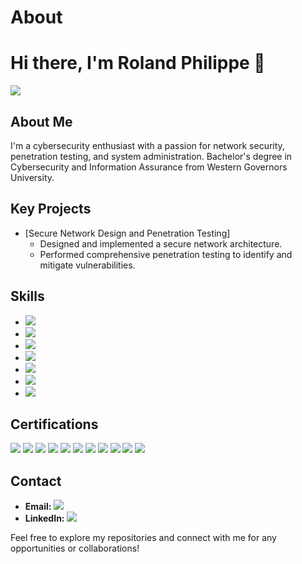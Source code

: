 # About

# Hi there, I'm Roland Philippe 👋
<a href="https://linkedin.com/in/roland-phil"><img src="https://img.shields.io/badge/-LinkedIn-0072b1?&style=for-the-badge&logo=linkedin&logoColor=white" /></a>

## About Me
I'm a cybersecurity enthusiast with a passion for network security, penetration testing, and system administration. Bachelor's degree in Cybersecurity and Information Assurance from Western Governors University.

## Key Projects
- [Secure Network Design and Penetration Testing]
  - Designed and implemented a secure network architecture.
  - Performed comprehensive penetration testing to identify and mitigate vulnerabilities.

## Skills
- <img src="https://img.shields.io/badge/-Wireshark-1679A7?&style=for-the-badge&logo=Wireshark&logoColor=white" />
- <img src="https://img.shields.io/badge/-Suricata-EF3B2D?&style=for-the-badge&logo=Suricata&logoColor=white" />
- <img src="https://img.shields.io/badge/-Splunk-000000?&style=for-the-badge" />
- <img src="https://img.shields.io/badge/-Python-3776AB?&style=for-the-badge&logo=Python&logoColor=white" />
- <img src="https://img.shields.io/badge/-SQL-4479A1?&style=for-the-badge&logo=MySQL&logoColor=white" />
- <img src="https://img.shields.io/badge/-PowerShell-5391FE?&style=for-the-badge&logo=PowerShell&logoColor=white" />
- <img src="https://img.shields.io/badge/-Windows_Server-0078D6?&style=for-the-badge&logo=Windows&logoColor=white" />





## Certifications
<div>
<img src="https://img.shields.io/badge/-CASP%2B-006080?&style=for-the-badge&logo=CompTIA&logoColor=white" />
<img src="https://img.shields.io/badge/-Pentest%2B-FFA500?&style=for-the-badge&logo=CompTIA&logoColor=white" />
<img src="https://img.shields.io/badge/-CySA%2B-007ACC?&style=for-the-badge&logo=CompTIA&logoColor=white" />
<img src="https://img.shields.io/badge/-AZ--104-0089D6?&style=for-the-badge&logo=Microsoft&logoColor=white" />
<img src="https://img.shields.io/badge/-Google%20Data%20Analytics-4285F4?&style=for-the-badge&logo=Google&logoColor=white" />
<img src="https://img.shields.io/badge/-ITIL%20V4-008FD5?&style=for-the-badge&logo=ITIL&logoColor=white" />
<img src="https://img.shields.io/badge/-Linux-FCC624?&style=for-the-badge&logo=Linux&logoColor=black" />
<img src="https://img.shields.io/badge/-Security%2B-FF0000?&style=for-the-badge&logo=CompTIA&logoColor=white" />
<img src="https://img.shields.io/badge/-Network%2B-007ACC?&style=for-the-badge&logo=CompTIA&logoColor=white" />
<img src="https://img.shields.io/badge/-A%2B-4D4D4D?&style=for-the-badge&logo=CompTIA&logoColor=white" />
<img src="https://img.shields.io/badge/-SSCP-000080?&style=for-the-badge&logoColor=white" />
</div>

## Contact
- **Email:** <a href="mailto:Rolandph.info@gmail.com"><img src="https://img.shields.io/badge/-Email-D14836?style=for-the-badge&logo=gmail&logoColor=white" /></a>
- **LinkedIn:** <a href="https://linkedin.com/in/roland-phil"><img src="https://img.shields.io/badge/-LinkedIn-0072b1?&style=for-the-badge&logo=linkedin&logoColor=white" /></a>

Feel free to explore my repositories and connect with me for any opportunities or collaborations!
